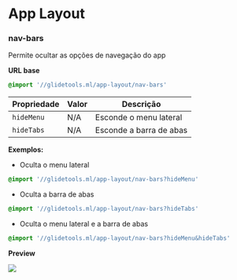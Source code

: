 # App Layout

### nav-bars
Permite ocultar as opções de navegação do app

**URL base**
```css
@import '//glidetools.ml/app-layout/nav-bars'
```

| Propriedade | Valor | Descrição |
| ----------- | ----- | --------- |
| `hideMenu` | N/A | Esconde o menu lateral |
| `hideTabs` | N/A | Esconde a barra de abas |

**Exemplos:**

- Oculta o menu lateral
```css
@import '//glidetools.ml/app-layout/nav-bars?hideMenu'
```

- Oculta a barra de abas
```css
@import '//glidetools.ml/app-layout/nav-bars?hideTabs'
```

- Oculta o menu lateral e a barra de abas
```css
@import '//glidetools.ml/app-layout/nav-bars?hideMenu&hideTabs'
```

**Preview**

<img src="http://g.recordit.co/fe5nwqcPg1.gif">
